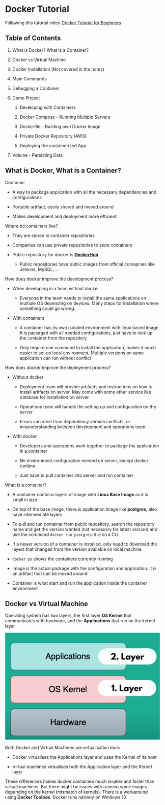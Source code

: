 # Docker Tutorial

Following this tutorial video [Docker Tutorial for Beginners](https://www.youtube.com/watch?v=3c-iBn73dDE)

## Table of Contents

 1. What is Docker? What is a Container?

 2. Docker vs Virtual Machine

 3. Docker Installation (Not covered in the notes)

 4. Main Commands

 5. Debugging a Container

 6. Demo Project

    1. Developing with Containers

    2. Docker Compose - Running Multiple Servers

    3. Dockerfile - Building own Docker Image

    4. Private Docker Repository (AWS)

    5. Deploying the containerized App

 7. Volume - Persisting Data

 ## What is Docker, What is a Container?

 Container 
 
  - A way to package application with all the necessary dependencies and configurations

 - Portable artifact, easily shared and moved around

 - Makes development and deployment more efficient

Where do containers live?

 - They are stored in container repositories

 - Companies can use private repositories to store containers

 - Public repository for docker is [**DockerHub**](https://hub.docker.com/)
 
    - Public repositories have public images from official comapnies like Jenkins, MySQL, ...

How does docker improve the development process?

 - When developing in a team without docker

    - Everyone in the team needs to install the same applications on multiple OS depending on devices. Many steps for installation where something could go wrong.

 - With containers

    - A container has its own isolated environment with linux based image. It is packaged with all needed configurations, just have to look up the container from the repository.

    - Only require one command to install the application, makes it much easier to set up local environment. Multiple versions on same application can run without conflict

How does docker improve the deployment process?

 - Without docker

    - Deployment team will provide artifacts and instructions on how to install artifacts on server. May come with some other service like database for installation on server.

    - Operations team will handle the setting up and configuration on the server

    - Errors can arise from dependency version conflicts, or misunderstanding between development and operations team

 - With docker

    - Developers and operations work together to package the application in a container

    - No environment configuration needed on server, except docker runtime

    - Just have to pull container into server and run container

What is a container?

 - A container contains layers of image with **Linux Base Image** as it is small in size

 - On top of the base image, there is application image like **postgres**, also have intermediate layers

 - To pull and run container from public repository, search the repository name and get the version wanted (not necessary for latest version) and use the command `docker run postgres:9.6` on a CLI

 - If a newer version of a container is installed, only need to download the layers that changed from the version available on local machine

 - `docker ps` shows the containers currently running

 - Image is the actual package with the configuration and application. it is an artifact that can be moved around

 - Container is what start and run the application inside the container environment

## Docker vs Virtual Machine

Operating system has two layers, the first layer **OS Kernel** that communicates with hardware, and the **Applications** that run on the kernel layer

![Operating System Layers](resources/docker-introduction-01-layers-of-operating-system.png)

Both Docker and Virtual Machines are virtualisation tools

 - Docker virtualises the Applications layer and uses the Kernel of its host

 - Virtual machines virtualises both the Application layer and the Kernel layer

These differences makes docker containers much smaller and faster than virtual machines. But there might be issues with running some images depending on the kernel (mismatch of kernels). There is a workaround using **Docker Toolbox**. Docker runs natively on Windows 10
























